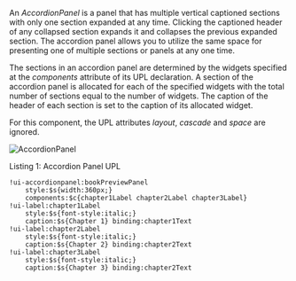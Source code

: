 An _AccordionPanel_ is a panel that has multiple vertical captioned sections with only one section expanded at any time. Clicking the captioned header of any collapsed section expands it and collapses the previous expanded section. The accordion panel allows you to utilize the same space for presenting one of multiple sections or panels at any one time.

The sections in an accordion panel are determined by the widgets specified at the _components_ attribute of its UPL declaration. A section of the accordion panel is allocated for each of the specified widgets with the total number of sections equal to the number of widgets. The caption of the header of each section is set to the caption of its allocated widget.

For this component, the UPL attributes _layout_, _cascade_ and _space_ are ignored.

<img src="images/webcomponents/panels/accordionpanel.png" alt="AccordionPanel" align="center">

Listing 1: Accordion Panel UPL

```upl
!ui-accordionpanel:bookPreviewPanel
    style:$s{width:360px;}
    components:$c{chapter1Label chapter2Label chapter3Label}
!ui-label:chapter1Label
    style:$s{font-style:italic;}
    caption:$s{Chapter 1} binding:chapter1Text   
!ui-label:chapter2Label
    style:$s{font-style:italic;}
    caption:$s{Chapter 2} binding:chapter2Text   
!ui-label:chapter3Label
    style:$s{font-style:italic;}
    caption:$s{Chapter 3} binding:chapter2Text   
```
